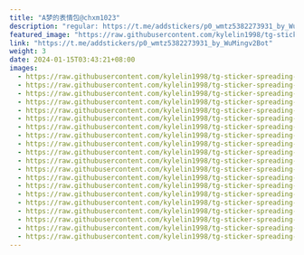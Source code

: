 ```yaml
---
title: "A梦的表情包@chxm1023"
description: "regular: https://t.me/addstickers/p0_wmtz5382273931_by_WuMingv2Bot"
featured_image: "https://raw.githubusercontent.com/kylelin1998/tg-sticker-spreading-worldwide-images/main/img/d36a7efc-0857-4f5c-8e35-2a9a6f609a2d.jpg"
link: "https://t.me/addstickers/p0_wmtz5382273931_by_WuMingv2Bot"
weight: 3
date: 2024-01-15T03:43:21+08:00
images:
  - https://raw.githubusercontent.com/kylelin1998/tg-sticker-spreading-worldwide-images/main/img/d36a7efc-0857-4f5c-8e35-2a9a6f609a2d.jpg
  - https://raw.githubusercontent.com/kylelin1998/tg-sticker-spreading-worldwide-images/main/img/e5fa792e-bf0b-4983-b6ed-bcbefd285a3b.jpg
  - https://raw.githubusercontent.com/kylelin1998/tg-sticker-spreading-worldwide-images/main/img/02adaaaf-4bbe-4065-ac4d-42efec75b7e2.jpg
  - https://raw.githubusercontent.com/kylelin1998/tg-sticker-spreading-worldwide-images/main/img/07ea40a6-cb35-49d7-b97c-d5021b9ac9a6.jpg
  - https://raw.githubusercontent.com/kylelin1998/tg-sticker-spreading-worldwide-images/main/img/06a1a3c8-b0e0-414d-876b-570940e110f6.jpg
  - https://raw.githubusercontent.com/kylelin1998/tg-sticker-spreading-worldwide-images/main/img/425f9a42-9989-48aa-954a-0e480aa95773.jpg
  - https://raw.githubusercontent.com/kylelin1998/tg-sticker-spreading-worldwide-images/main/img/25e69040-f824-4a29-ac5b-81b60e37a624.jpg
  - https://raw.githubusercontent.com/kylelin1998/tg-sticker-spreading-worldwide-images/main/img/f174a8ff-3afa-43db-abba-2079b0cc49e4.jpg
  - https://raw.githubusercontent.com/kylelin1998/tg-sticker-spreading-worldwide-images/main/img/7efa3be4-3362-4092-87cc-73da5fe98e38.jpg
  - https://raw.githubusercontent.com/kylelin1998/tg-sticker-spreading-worldwide-images/main/img/bd1ddc50-0336-4373-a8a3-19810c127c87.jpg
  - https://raw.githubusercontent.com/kylelin1998/tg-sticker-spreading-worldwide-images/main/img/9922d4c1-e309-4d09-b6fc-47f5f961996f.jpg
  - https://raw.githubusercontent.com/kylelin1998/tg-sticker-spreading-worldwide-images/main/img/563faa99-0ae8-49f3-8190-bfd4db83c72e.jpg
  - https://raw.githubusercontent.com/kylelin1998/tg-sticker-spreading-worldwide-images/main/img/a58860c6-d042-41f5-a1c8-3b949ff06971.jpg
  - https://raw.githubusercontent.com/kylelin1998/tg-sticker-spreading-worldwide-images/main/img/f477b372-7836-40cc-b7b7-07dd95a572ed.jpg
  - https://raw.githubusercontent.com/kylelin1998/tg-sticker-spreading-worldwide-images/main/img/295bb32b-af30-4138-9af0-0611b6f82282.jpg
  - https://raw.githubusercontent.com/kylelin1998/tg-sticker-spreading-worldwide-images/main/img/125c7c4e-f07e-43f2-9f75-8940a0c8340a.jpg
  - https://raw.githubusercontent.com/kylelin1998/tg-sticker-spreading-worldwide-images/main/img/aaf3ebc1-324b-4651-919f-cf1b38595656.jpg
  - https://raw.githubusercontent.com/kylelin1998/tg-sticker-spreading-worldwide-images/main/img/d5cc689d-4a1a-4196-b392-eb395db8d5d3.jpg
  - https://raw.githubusercontent.com/kylelin1998/tg-sticker-spreading-worldwide-images/main/img/d1208c6b-a42e-4147-b733-01d7f657f8d5.jpg
  - https://raw.githubusercontent.com/kylelin1998/tg-sticker-spreading-worldwide-images/main/img/defc6102-c977-4626-a183-d858f1b237a8.jpg
---
```

